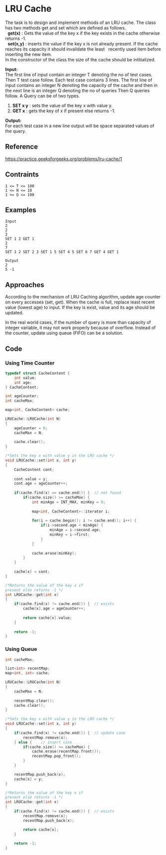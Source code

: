 # LRU Cache

The task is to design and implement methods of an LRU cache. The class has two methods get and set which are defined as follows.  
&nbsp;&nbsp;**get(x)**   : Gets the value of the key x if the key exists in the cache otherwise returns -1.  
&nbsp;&nbsp;**set(x,y)** : inserts the value if the key x is not already present. If the cache reaches its capacity it should invalidate the least &nbsp;&nbsp;recently used item before inserting the new item.  
In the constructor of the class the size of the cache should be intitialized.  

**Input:**  
The first line of input contain an integer T denoting the no of test cases. Then T test case follow. Each test case contains 3 lines. The first line of input contains an integer N denoting the capacity of the cache and then in the next line is an integer Q denoting the no of queries Then Q queries follow. A Query can be of two types.  
1. **SET x y** : sets the value of the key x with value y.  
2. **GET x** : gets the key of x if present else returns -1.  

**Output:**  
For each test case in a new line output will be space separated values of the query.  

## Reference

<https://practice.geeksforgeeks.org/problems/lru-cache/1>

## Contraints

```  
1 <= T <= 100 
1 <= N <= 10 
1 <= Q <= 100
```

## Examples

```
Input
2
2
2
SET 1 2 GET 1
2
7
SET 1 2 SET 2 3 SET 1 5 SET 4 5 SET 6 7 GET 4 GET 1

Output
2
5 -1
```

## Approaches

According to the mechanism of LRU Caching algorithm, update age counter on every accesses (set, get). When the cache is full, replace least recent value (lowest age) to input.
If the key is exist, value and its age should be updated.  


In the real world cases, if the number of query is more than capacity of integer variable, it may not work properly because of overflow. Instead of the counter, update using queue (FIFO) can be a solution.

## Code 

### Using Time Counter
```cpp
typedef struct CacheContent {
    int value;
    int age;
} CacheContent;

int ageCounter;
int cacheMax;

map<int, CacheContent> cache;

LRUCache::LRUCache(int N)
{
    ageCounter = 0;
    cacheMax = N;
    
    cache.clear();
}

/*Sets the key x with value y in the LRU cache */
void LRUCache::set(int x, int y) 
{
    CacheContent cont;
    
    cont.value = y;
    cont.age = ageCounter++;
    
    if(cache.find(x) == cache.end()) {  // not found
        if(cache.size() >= cacheMax) {
            int minAge = INT_MAX, minKey = 0;
            
            map<int, CacheContent>::iterator i;
            
            for(i = cache.begin(); i != cache.end(); i++) {
                if(i->second.age < minAge) {
                    minAge = i->second.age;
                    minKey = i->first;
                }
            }
            
            cache.erase(minKey);
        }
    }
    
    cache[x] = cont;
}

/*Returns the value of the key x if 
present else returns -1 */
int LRUCache::get(int x)
{
    if(cache.find(x) != cache.end()) {  // exists
        cache[x].age = ageCounter++;
        
        return cache[x].value;
    } 
    
    return -1;
}

```

### Using Queue 
```cpp
int cacheMax;

list<int> recentMap;
map<int, int> cache;

LRUCache::LRUCache(int N)
{
    cacheMax = N;
    
    recentMap.clear();
    cache.clear();
}

/*Sets the key x with value y in the LRU cache */
void LRUCache::set(int x, int y) 
{
    if(cache.find(x) != cache.end()) {  // update case
        recentMap.remove(x);    
    } else {    // insert case
        if(cache.size() >= cacheMax) {
            cache.erase(recentMap.front());
            recentMap.pop_front();
        }
    }

    recentMap.push_back(x);
    cache[x] = y;
}

/*Returns the value of the key x if 
present else returns -1 */
int LRUCache::get(int x)
{
    if(cache.find(x) != cache.end()) {  // exists
        recentMap.remove(x);
        recentMap.push_back(x);

        return cache[x];
    } 
    
    return -1;
}
```
